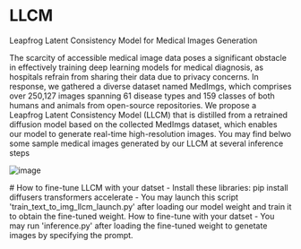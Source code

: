 # LLCM
</h2>Leapfrog Latent Consistency Model for Medical Images Generation</h2>

The scarcity of accessible medical image data poses a significant obstacle in effectively training deep learning models for medical diagnosis, as hospitals refrain from sharing their data due to privacy concerns. In response, we gathered a diverse dataset named MedImgs, which comprises over 250,127 images spanning 61 disease types and 159 classes of both humans and animals from open-source repositories. We propose a Leapfrog Latent Consistency Model (LLCM) that is distilled from a retrained diffusion model based on the collected MedImgs dataset, which enables our model to generate real-time high-resolution images. You may find belwo some sample medical images generated by our LLCM at several inference steps

![image](https://github.com/lyskds/LLCM/assets/162650359/6192f441-50e2-453c-a966-36c54f77c32b)

</h2># How to fine-tune LLCM with your datset</h2>
- Install these libraries: 
pip install diffusers transformers accelerate
- You may launch this script 'train_text_to_img_llcm_launch.py' after loading our model weight and train it to obtain the fine-tuned weight.

</h2>How to fine-tune with your datset</h2>
- You may run 'inference.py' after loading the fine-tuned weight to genetate images by specifying the prompt.
